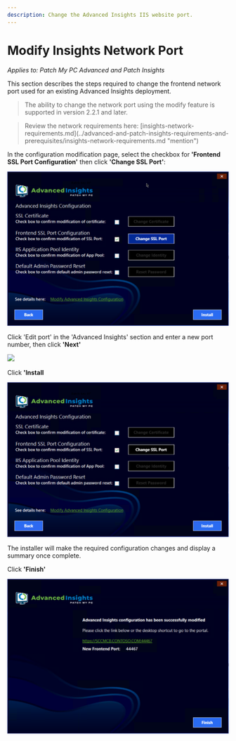```yaml
---
description: Change the Advanced Insights IIS website port.
---
```


# Modify Insights Network Port

_Applies to: Patch My PC Advanced and Patch Insights_

This section describes the steps required to change the frontend network port used for an existing Advanced Insights deployment.

> The ability to change the network port using the modify feature is supported in version 2.2.1 and later.

> Review the network requirements here: \[insights-network-requirements.md]\(../advanced-and-patch-insights-requirements-and-prerequisites/insights-network-requirements.md "mention")

In the configuration modification page, select the checkbox for **'Frontend SSL Port Configuration'** then click **'Change SSL Port'**:

![](<../../.gitbook/assets/vmconnect_ZGfm8PKdEE (1).png>)

Click 'Edit port' in the 'Advanced Insights' section and enter a new port number, then click **'Next'**

![](../../.gitbook/assets/image-\(317\).png)

Click **'Install**

![](<../../.gitbook/assets/vmconnect_B7QMICBKSx (1).png>)

The installer will make the required configuration changes and display a summary once complete.

Click **'Finish'**

![](<../../.gitbook/assets/vmconnect_cyLJ47qjhn (1).png>)

